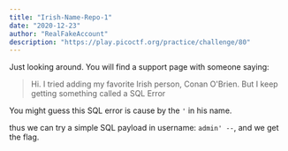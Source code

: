 ```yaml
---
title: "Irish-Name-Repo-1"
date: "2020-12-23"
author: "RealFakeAccount"
description: "https://play.picoctf.org/practice/challenge/80"
---
```

Just looking around. You will find a support page with someone saying:

> Hi. I tried adding my favorite Irish person, Conan O'Brien. But I keep getting something called a SQL Error

You might guess this SQL error is cause by the `'` in his name.

thus we can try a simple SQL payload in username: `admin' --`, and we get the flag.